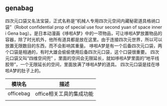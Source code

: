 ## genabag

四次元口袋又名法宝袋，正式名称是“机械人专用四次元空间内藏秘密道具格纳口袋”（Robot confidential prop of special use four second yuan of space inner i Gena bag）。是日本动漫画《哆啦A梦》中的一项物品，可让哆啦A梦放置物品的容器，除了时光机外，他所有道具都是放在这里。由于连接四次元世界，所以可以放置无限数目的东西，而不会影响其重量。 哆啦A梦是有一个后备四次元口袋，两个口袋是相通的，有时大雄会偷偷使用后备四次元口袋，这个口袋很重要。 四次元口袋又叫“四维空间兜” ，里面的空间会无限延长，就如哆啦A梦里面的“地平线胶带”，一个无限延长的空间，里面放满了哆啦A梦的道具。 四次元口袋是挂在哆啦A梦的肚子上的。



|模块名|描述|
|---|---|
|officebag|office相关工具的集成功能|
|||